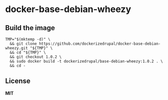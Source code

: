 # docker-base-debian-wheezy

## Build the image

    TMP="$(mktemp -d)" \
      && git clone https://github.com/dockerizedrupal/docker-base-debian-wheezy.git "${TMP}" \
      && cd "${TMP}" \
      && git checkout 1.0.2 \
      && sudo docker build -t dockerizedrupal/base-debian-wheezy:1.0.2 . \
      && cd -

## License

**MIT**
